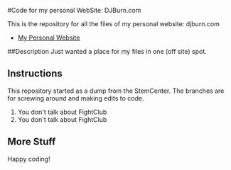 #Code for my personal WebSite: DJBurn.com

This is the repository for all the files of my personal website: djburn.com
- [My Personal Website](http://www.djburn.com)

##Description
Just wanted a place for my files in one (off site) spot.

## Instructions
This repository started as a dump from the StemCenter.  The branches are for screwing around and making edits to code.

1. You don't talk about FightClub
2. You don't talk about FightClub

## More Stuff
Happy coding!
